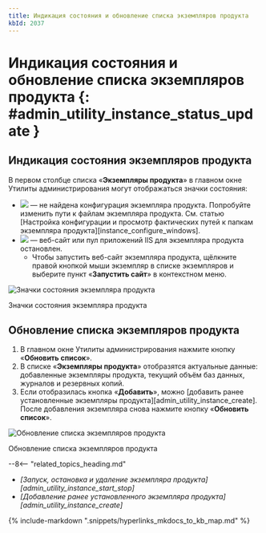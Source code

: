 ```yaml
---
title: Индикация состояния и обновление списка экземпляров продукта
kbId: 2037
---
```


# Индикация состояния и обновление списка экземпляров продукта {: #admin_utility_instance_status_update }

## Индикация состояния экземпляров продукта

В первом столбце списка «**Экземпляры продукта**» в главном окне Утилиты администрирования могут отображаться значки состояния:

- ![](https://kb.comindware.ru/assets/img_667ebc69480ac.png) — не найдена конфигурация экземпляра продукта. Попробуйте изменить пути к файлам экземпляра продукта. См. статью [Настройка конфигурации и просмотр фактических путей к папкам экземпляра продукта][instance_configure_windows].
- ![](https://kb.comindware.ru/assets/img_667c2fcf30ac0.png) — веб-сайт или пул приложений IIS для экземпляра продукта остановлен.
    - Чтобы запустить веб-сайт экземпляра продукта, щёлкните правой кнопкой мыши экземпляр в списке экземпляров и выберите пункт «**Запустить сайт**» в контекстном меню.

![Значки состояния экземпляра продукта](https://kb.comindware.ru/assets/img_667ec17336c2e.png)

Значки состояния экземпляра продукта

## Обновление списка экземпляров продукта

1. В главном окне Утилиты администрирования нажмите кнопку «**Обновить список**».
2. В списке «**Экземпляры продукта**» отобразятся актуальные данные: добавленные экземпляры продукта, текущий объём баз данных, журналов и резервных копий.
3. Если отобразилась кнопка «**Добавить**», можно [добавить ранее установленные экземпляры продукта][admin_utility_instance_create]. После добавления экземпляра снова нажмите кнопку «**Обновить список**».

![Обновление списка экземпляров продукта](https://kb.comindware.ru/assets/img_667ebf655edcc.png)

Обновление списка экземпляров продукта

<div class="relatedTopics" markdown="block">

--8<-- "related_topics_heading.md"

- _[Запуск, остановка и удаление экземпляра продукта][admin_utility_instance_start_stop]_
- _[Добавление ранее установленного экземпляра продукта][admin_utility_instance_create]_

</div>

{% include-markdown ".snippets/hyperlinks_mkdocs_to_kb_map.md" %}
